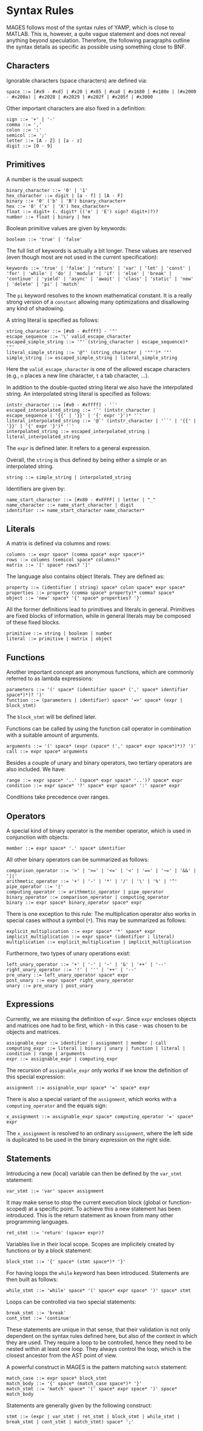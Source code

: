 # Syntax Rules

MAGES follows most of the syntax rules of YAMP, which is close to MATLAB. This is, however, a quite vague statement and does not reveal anything beyond speculation. Therefore, the following paragraphs outline the syntax details as specific as possible using something close to BNF.

## Characters

Ignorable characters (space characters) are defined via:

```
space ::= [#x9 - #xd] | #x20 | #x85 | #xa0 | #x1680 | #x180e | (#x2000 - #x200a) | #x2028 | #x2029 | #x202f | #x205f | #x3000
```

Other important characters are also fixed in a definition:

```
sign ::= '+' | '-'
comma ::= ','
colon ::= ':'
semicol ::= ';'
letter ::= [A - Z] | [a - z]
digit ::= [0 - 9]
``` 

## Primitives

A number is the usual suspect:

```
binary_character ::= '0' | '1'
hex_character ::= digit | [a - f] | [A - F]
binary ::= '0' ('b' | 'B') binary_character+
hex ::= '0' ('x' | 'X') hex_character+
float ::= digit+ (. digit* (('e' | 'E') sign? digit+)?)?
number ::= float | binary | hex
```

Boolean primitive values are given by keywords:

```
boolean ::= 'true' | 'false'
```

The full list of keywords is actually a bit longer. These values are reserved (even though most are not used in the current specification):

```
keywords ::= 'true' | 'false' | 'return' | 'var' | 'let' | 'const' | 'for' | 'while' | 'do' | 'module' | 'if' | 'else' | 'break' | 'continue' | 'yield' | 'async' | 'await' | 'class' | 'static' | 'new' | 'delete' | 'pi' | 'match'
```

The `pi` keyword resolves to the known mathematical constant. It is a really strong version of a `constant` allowing many optimizations and disallowing any kind of shadowing.

A string literal is specified as follows:

```
string_character ::= [#x0 - #xffff] - '"'
escape_sequence ::= '\' valid_escape_character
escaped_simple_string ::= '"' (string_character | escape_sequence)* '"'
literal_simple_string ::= '@"' (string_character | '""')* '"'
simple_string ::= escaped_simple_string | literal_simple_string
```

Here the `valid_escape_character` is one of the allowed escape characters (e.g., `n` places a new line character, `t` a tab character, ...).

In addition to the double-quoted string literal we also have the interpolated string. An interpolated string literal is specified as follows:

```
intstr_character ::= [#x0 - #xffff] - '`'
escaped_interpolated_string ::= '`' (intstr_character | escape_sequence | '{{' | '}}' | '{' expr '}')* '`'
literal_interpolated_string ::= '@`' (intstr_character | '``' | '{{' | '}}' | '{' expr '}')* '`'
interpolated_string ::= escaped_interpolated_string | literal_interpolated_string
```

The `expr` is defined later. It refers to a general expression.

Overall, the `string` is thus defined by being either a simple or an interpolated string.

```
string ::= simple_string | interpolated_string
```

Identifiers are given by:

```
name_start_character ::= [#x80 - #xFFFF] | letter | "_"
name_character ::= name_start_character | digit
identifier ::= name_start_character name_character*
```

## Literals

A matrix is defined via columns and rows:

```
columns ::= expr space* (comma space* expr space*)*
rows ::= columns (semicol space* columns)*
matrix ::= '[' space* rows? ']'
```

The language also contains object literals. They are defined as:

```
property ::= (identifier | string) space* colon space* expr space*
properties ::= property (comma space* property)* comma? space*
object ::= 'new' space* '{' space* properties? '}'
```

All the former definitions lead to primitives and literals in general. Primitives are fixed blocks of information, while in general literals may be composed of these fixed blocks.

```
primitive ::= string | boolean | number
literal ::= primitive | matrix | object
```

## Functions

Another important concept are anonymous functions, which are commonly referred to as lambda expressions:

```
parameters ::= '(' space* (identifier space* (',' space* identifier space*)*)? ')'
function ::= (parameters | identifier) space* '=>' space* (expr | block_stmt)
```

The `block_stmt` will be defined later.

Functions can be called by using the function call operator in combination with a suitable amount of arguments.

```
arguments ::= '(' space* (expr (space* (',' space* expr space*)*)? ')'
call ::= expr space* arguments
```

Besides a couple of unary and binary operators, two tertiary operators are also included. We have:

```
range ::= expr space* '..' (space* expr space* '..')? space* expr
condition ::= expr space* '?' space* expr space* ':' space* expr
```

Conditions take precedence over ranges.

## Operators

A special kind of binary operator is the member operator, which is used in conjunction with objects:

```
member ::= expr space* '.' space* identifier
```

All other binary operators can be summarized as follows:

```
comparison_operator ::= '>' | '>=' | '<=' | '<' | '==' | '~=' | '&&' | '||'
arithmetic_operator ::= '+' | '-' | '*' | '/' | '\' | '%' | '^'
pipe_operator ::= '|'
computing_operator ::= arithmetic_operator | pipe_operator
binary_operator ::= comparison_operator | computing_operator
binary ::= expr space* binary_operator space* expr
```

There is one exception to this rule: The multiplication operator also works in special cases without a symbol (`*`). This may be summarized as follows:

```
explicit_multiplication ::= expr space* '*' space* expr
implicit_multiplication ::= expr space* (identifier | literal)
multiplication ::= explicit_multiplication | implicit_multiplication
```

Furthermore, two types of unary operations exist:

```
left_unary_operator ::= '+' | '-' | '~' | '&' | '++' | '--'
right_unary_operator ::= '!' | ''' | '++' | '--'
pre_unary ::= left_unary_operator space* expr
post_unary ::= expr space* right_unary_operator
unary ::= pre_unary | post_unary
```

## Expressions

Currently, we are missing the definition of `expr`. Since `expr` encloses objects and matrices one had to be first, which - in this case - was chosen to be objects and matrices.

```
assignable_expr ::= identifier | assignment | member | call
computing_expr ::= literal | binary | unary | function | literal | condition | range | arguments
expr ::= assignable_expr | computing_expr
```

The recursion of `assignable_expr` only works if we know the definition of this special expression:

```
assignment ::= assignable_expr space* '=' space* expr
```

There is also a special variant of the `assignment`, which works with a `computing_operator` and the equals sign:

```
x_assignment ::= assignable_expr space* computing_operator '=' space* expr
```

The `x_assignment` is resolved to an ordinary `assignment`, where the left side is duplicated to be used in the binary expression on the right side.

## Statements

Introducing a new (local) variable can then be defined by the `var_stmt` statement:

```
var_stmt ::= 'var' space+ assignment
```

It may make sense to stop the current execution block (global or function-scoped) at a specific point. To achieve this a new statement has been introduced. This is the return statement as known from many other programming languages.

```
ret_stmt ::= 'return' (space+ expr)?
```

Variables live in their local scope. Scopes are implicitely created by functions or by a block statement:

```
block_stmt ::= '{' space* (stmt space*)* '}'
```

For having loops the `while` keyword has been introduced. Statements are then built as follows:

```
while_stmt ::= 'while' space* '(' space* expr space* ')' space* stmt
```

Loops can be controlled via two special statements:

```
break_stmt ::= 'break'
cont_stmt ::= 'continue'
```

These statements are unique in that sense, that their validation is not only dependent on the syntax rules defined here, but also of the context in which they are used. They require a loop to be controlled, hence they need to be nested within at least one loop. They always control the loop, which is the closest ancestor from the AST point of view.

A powerful construct in MAGES is the pattern matching `match` statement:

```
match_case ::= expr space* block_stmt
match_body ::= '{' space* (match_case space*)* '}'
match_stmt ::= 'match' space* '(' space* expr space* ')' space* match_body
```

Statements are generally given by the following construct:

```
stmt ::= (expr | var_stmt | ret_stmt | block_stmt | while_stmt | break_stmt | cont_stmt | match_stmt) space* ';'
```

